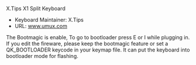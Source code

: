 X.Tips X1 Split Keyboard

* Keyboard Maintainer: X.Tips
* URL: www.umux.com

The Bootmagic is enable, To go to bootloader press E or I while plugging in.
If you edit the fireware, please keep the bootmagic feature or set a QK_BOOTLOADER keycode in your keymap file. It can put the keyboard into bootloader mode for flashing.
